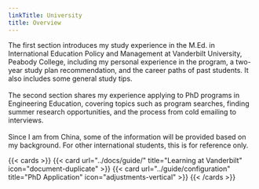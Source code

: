 ```yaml
---
linkTitle: University
title: Overview
---
```


The first section introduces my study experience in the M.Ed. in International Education Policy and Management at Vanderbilt University, Peabody College, including my personal experience in the program, a two-year study plan recommendation, and the career paths of past students. It also includes some general study tips.
<br><br>
The second section shares my experience applying to PhD programs in Engineering Education, covering topics such as program searches, finding summer research opportunities, and the process from cold emailing to interviews.
<br><br>
Since I am from China, some of the information will be provided based on my background. For other international students, this is for reference only.

{{< cards >}}
  {{< card url="../docs/guide/" title="Learning at Vanderbilt" icon="document-duplicate" >}}
  {{< card url="../guide/configuration" title="PhD Application" icon="adjustments-vertical" >}}
{{< /cards >}}
